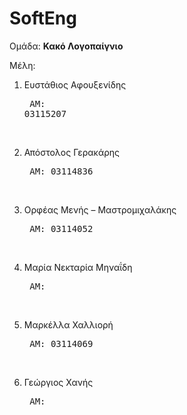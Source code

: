 # SoftEng
Ομάδα: 
<b>Κακό Λογοπαίγνιο</b>

Μέλη: 

1. Ευστάθιος Αφουξενίδης <br/>      <pre>    ΑΜ: 03115207</pre><br/> 
      
2. Απόστολος Γερακάρης  <br/>        <pre>    ΑΜ: 03114836</pre><br/> 
      
3. Ορφέας Μενής – Μαστρομιχαλάκης <br/> <pre>    ΑΜ: 03114052 </pre> <br/> 
      
4. Μαρία Νεκταρία Μηναΐδη <br/> <pre>    ΑΜ:  </pre><br/> 
      
5. Μαρκέλλα Χαλλιορή <br/> <pre>    ΑΜ: 03114069 </pre><br/> 
      
6. Γεώργιος Χανής <br/> <pre>    ΑΜ: </pre><br/> 
